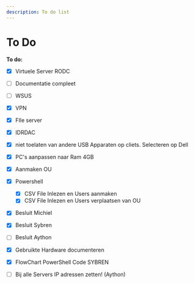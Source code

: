 ```yaml
---
description: To do list
---
```


# To Do

**To do:**

* [x] Virtuele Server RODC
* [ ] Documentatie compleet
* [ ] WSUS
* [x] VPN
* [x] FIle server
* [x] IDRDAC
* [x] niet toelaten van andere USB Apparaten op cliets. Selecteren op Dell
* [x] PC's aanpassen naar Ram 4GB
* [x] Aanmaken OU
* [x] Powershell
  * [x] CSV File Inlezen en Users aanmaken
  * [x] CSV File Inlezen en Users verplaatsen van OU
* [x] Besluit Michiel
* [x] Besluit Sybren
* [ ] Besluit Aython
* [x] Gebruikte Hardware documenteren
* [x] FlowChart PowerShell Code SYBREN
* [ ] Bij alle Servers IP adressen zetten! \(Aython\)



